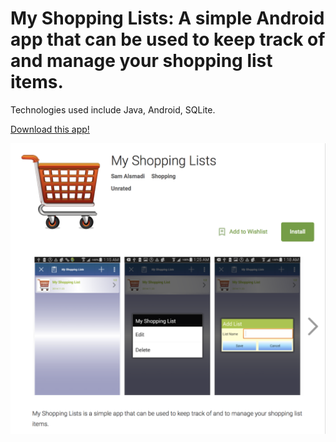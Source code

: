 # My Shopping Lists: A simple Android app that can be used to keep track of and manage your shopping list items.

Technologies used include Java, Android, SQLite.

[Download this app!](https://play.google.com/store/apps/details?id=com.artimed.shoppinglist&hl=en)

![alt text](screenshots/my-shopping-lists.png "My Shopping Lists")
